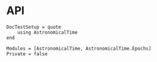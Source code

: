 # API

```@meta
DocTestSetup = quote
    using AstronomicalTime
end
```

```@autodocs
Modules = [AstronomicalTime, AstronomicalTime.Epochs]
Private = false
```
